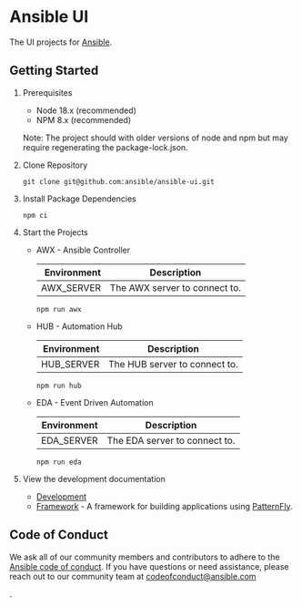 # Ansible UI

The UI projects for [Ansible](https://www.ansible.com).

## Getting Started

1. Prerequisites

   - Node 18.x (recommended)
   - NPM 8.x (recommended)

   Note: The project should with older versions of node and npm but may require regenerating the package-lock.json.

2. Clone Repository

   ```
   git clone git@github.com:ansible/ansible-ui.git
   ```

3. Install Package Dependencies

   ```
   npm ci
   ```

4. Start the Projects

   - AWX - Ansible Controller

     | Environment | Description                   |
     | ----------: | ----------------------------- |
     |  AWX_SERVER | The AWX server to connect to. |

     ```
     npm run awx
     ```

   - HUB - Automation Hub

     | Environment | Description                   |
     | ----------: | ----------------------------- |
     |  HUB_SERVER | The HUB server to connect to. |

     ```
     npm run hub
     ```

   - EDA - Event Driven Automation

     | Environment | Description                   |
     | ----------: | ----------------------------- |
     |  EDA_SERVER | The EDA server to connect to. |

     ```
     npm run eda
     ```

5. View the development documentation

   - [Development](./docs/DEVELOPMENT.md)
   - [Framework](./framework/README.md) - A framework for building applications using [PatternFly](https://www.patternfly.org).

## Code of Conduct

We ask all of our community members and contributors to adhere to the [Ansible code of conduct](http://docs.ansible.com/ansible/latest/community/code_of_conduct.html). If you have questions or need assistance, please reach out to our community team at [codeofconduct@ansible.com](mailto:codeofconduct@ansible.com)

.
